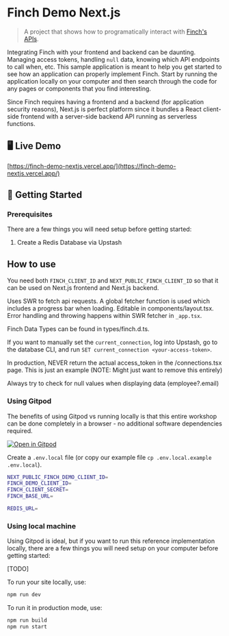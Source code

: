 # Finch Demo Next.js

> A project that shows how to programatically interact with [Finch's APIs](https://developer.tryfinch.com/docs/reference/0c7c919255262-api-reference).

Integrating Finch with your frontend and backend can be daunting. Managing access tokens, handling `null` data, knowing which API endpoints to call when, etc. This sample application is meant to help you get started to see how an application can properly implement Finch. Start by running the application locally on your computer and then search through the code for any pages or components that you find interesting.

Since Finch requires having a frontend and a backend (for application security reasons), Next.js is perfect platform since it bundles a React client-side frontend with a server-side backend API running as serverless functions.

## 🖥️ Live Demo

[https://finch-demo-nextjs.vercel.app/](https://finch-demo-nextjs.vercel.app/)

## 🚀 Getting Started

### Prerequisites

There are a few things you will need setup before getting started:

1. Create a Redis Database via Upstash

## How to use

You need both `FINCH_CLIENT_ID` and `NEXT_PUBLIC_FINCH_CLIENT_ID` so that it can be used on Next.js frontend and Next.js backend.

Uses SWR to fetch api requests. A global fetcher function is used which includes a progress bar when loading. Editable in components/layout.tsx. Error handling and throwing happens within SWR fetcher in `_app.tsx`.

Finch Data Types can be found in types/finch.d.ts.

If you want to manually set the `current_connection`, log into Upstash, go to the database CLI, and run `SET current_connection <your-access-token>`.

In production, NEVER return the actual access_token in the /connections.tsx page. This is just an example (NOTE: Might just want to remove this entirely)

Always try to check for null values when displaying data (employee?.email)

### Using Gitpod

The benefits of using Gitpod vs running locally is that this entire workshop can be done completely in a browser - no additional software dependencies required.

[![Open in Gitpod](https://gitpod.io/button/open-in-gitpod.svg)](https://gitpod.io/#/https://github.com/tylernix/finch-demo-nextjs)

Create a `.env.local` file (or copy our example file `cp .env.local.example .env.local`).

```bash
NEXT_PUBLIC_FINCH_DEMO_CLIENT_ID=
FINCH_DEMO_CLIENT_ID=
FINCH_CLIENT_SECRET=
FINCH_BASE_URL=

REDIS_URL=
```

### Using local machine

Using Gitpod is ideal, but if you want to run this reference implementation locally, there are a few things you will need setup on your computer before getting started:

[TODO]

To run your site locally, use:

```bash
npm run dev
```

To run it in production mode, use:

```bash
npm run build
npm run start
```
